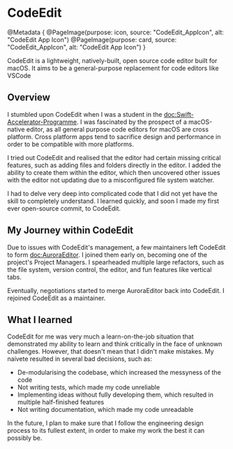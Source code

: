 # CodeEdit

@Metadata {
    @PageImage(purpose: icon, source: "CodeEdit_AppIcon", alt: "CodeEdit App Icon")
    @PageImage(purpose: card, source: "CodeEdit_AppIcon", alt: "CodeEdit App Icon")
}

CodeEdit is a lightweight, natively-built, open source code editor built for macOS. It aims to be a general-purpose replacement for code editors like VSCode

## Overview

I stumbled upon CodeEdit when I was a student in the <doc:Swift-Accelerator-Programme>. I was fascinated by the prospect
of a macOS-native editor, as all general purpose code editors for macOS are cross platform. Cross platform apps tend to
sacrifice design and performance in order to be compatible with more platforms.

I tried out CodeEdit and realised that the editor had certain missing critical features, such as adding files and folders 
directly in the editor. I added the ability to create them within the editor, which then uncovered other issues with the
editor not updating due to a misconfigured file system watcher.

I had to delve very deep into complicated code that I did not yet have the skill to completely understand. I learned
quickly, and soon I made my first ever open-source commit, to CodeEdit.

## My Journey within CodeEdit

Due to issues with CodeEdit's management, a few maintainers left CodeEdit to form <doc:AuroraEditor>. I joined them early
on, becoming one of the project's Project Managers. I spearheaded multiple large refactors, such as the file system,
version control, the editor, and fun features like vertical tabs.

Eventually, negotiations started to merge AuroraEditor back into CodeEdit. I rejoined CodeEdit as a maintainer.

## What I learned

CodeEdit for me was very much a learn-on-the-job situation that demonstrated my ability to learn and think critically
in the face of unknown challenges. However, that doesn't mean that I didn't make mistakes. My naivete resulted in several
bad decisions, such as:
- De-modularising the codebase, which increased the messyness of the code
- Not writing tests, which made my code unreliable
- Implementing ideas without fully developing them, which resulted in multiple half-finished features
- Not writing documentation, which made my code unreadable

In the future, I plan to make sure that I follow the engineering design process to its fullest extent, in order to make
my work the best it can possibly be.
